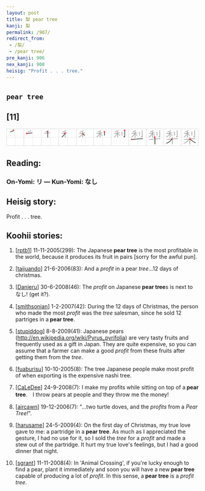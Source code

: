 ```yaml
---
layout: post
title: 梨 pear tree
kanji: 梨
permalink: /907/
redirect_from:
 - /梨/
 - /pear tree/
pre_kanji: 906
nex_kanji: 908
heisig: "Profit . . . tree."
---
```


## `pear tree`

## [11]

<div class="stroke"><img src="../images/E6A2A8.png" /></div>

## Reading:

### On-Yomi: リ &mdash; Kun-Yomi: なし

## Heisig story:

Profit . . . tree.

## Koohii stories:

1) [<a href="http://kanji.koohii.com/profile/rptb1">rptb1</a>] 11-11-2005(299): The Japanese<strong> pear tree</strong> is the most profitable in the world, because it produces its fruit in pairs [sorry for the awful pun].

2) [<a href="http://kanji.koohii.com/profile/taijuando">taijuando</a>] 21-6-2006(83): And a <em>profit</em> in a pear <em>tree</em>...12 days of christmas.

3) [<a href="http://kanji.koohii.com/profile/Danieru">Danieru</a>] 30-6-2008(46): The <em>profit</em> on Japanese<strong> pear tree</strong>s is next to なし! (get it?).

4) [<a href="http://kanji.koohii.com/profile/smithsonian">smithsonian</a>] 1-2-2007(42): During the 12 days of Christmas, the person who made the most <em>profit</em> was the <em>tree</em> salesman, since he sold 12 partriges in a<strong> pear tree</strong>.

5) [<a href="http://kanji.koohii.com/profile/stupiddog">stupiddog</a>] 8-8-2009(41): Japanese pears (<a href="http://en.wikipedia.org/wiki/Pyrus_pyrifolia">http://en.wikipedia.org/wiki/Pyrus_pyrifolia</a>) are very tasty fruits and frequently used as a gift in Japan. They are quite expensive, so you can assume that a farmer can make a good <em>profit</em> from these fruits after getting them from the <em>tree</em>.

6) [<a href="http://kanji.koohii.com/profile/fuaburisu">fuaburisu</a>] 10-10-2005(8): The tree Japanese people make most profit of when exporting is the expensive nashi tree.

7) [<a href="http://kanji.koohii.com/profile/CaLeDee">CaLeDee</a>] 24-9-2008(7): I make my profits while sitting on top of a<strong> pear tree</strong>.　I throw pears at people and they throw me the money!

8) [<a href="http://kanji.koohii.com/profile/aircawn">aircawn</a>] 19-12-2006(7): &quot;...two turtle doves, and the <em>profits</em> from a <em>Pear Tree!</em>&quot;.

9) [<a href="http://kanji.koohii.com/profile/harusame">harusame</a>] 24-5-2009(4): On the first day of Christmas, my true love gave to me: a partridge in a<strong> pear tree</strong>. As much as I appreciated the gesture, I had no use for it, so I sold the <em>tree</em> for a <em>profit</em> and made a stew out of the partridge. It hurt my true love&#039;s feelings, but I had a good dinner that night.

10) [<a href="http://kanji.koohii.com/profile/sgrant">sgrant</a>] 11-11-2008(4): In &#039;Animal Crossing&#039;, if you&#039;re lucky enough to find a pear, plant it immediately and soon you will have a new<strong> pear tree</strong> capable of producing a lot of <em>profit</em>. In this sense, a<strong> pear tree</strong> is a <em>profit tree</em>.
